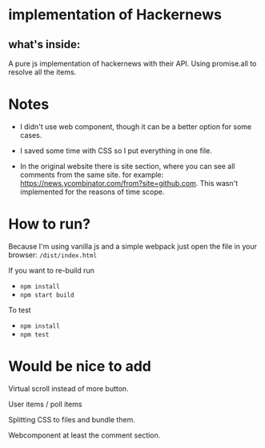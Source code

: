 # implementation of Hackernews

## what's inside:

A pure js implementation of hackernews with their API.
Using promise.all to resolve all the items.

# Notes

 - I didn't use web component, though it can be a better option for some cases.

 - I saved some time with CSS so I put everything in one file.
 


- In the original website there is site section, where you can see all comments from the same site.
for example: https://news.ycombinator.com/from?site=github.com. This wasn't implemented for the reasons of time scope.


# How to run?

Because I'm using vanilla js and a simple webpack
just open the file in your browser:
`/dist/index.html`

If you want to re-build run 
- `npm install`
- `npm start build`

To test

- `npm install`
- `npm test`

# Would be nice to add
Virtual scroll instead of more button.


User items / poll items

Splitting CSS to files and bundle them.

Webcomponent at least the comment section.


